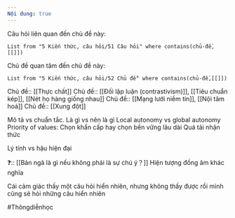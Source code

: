 ```yaml
---
Nội dung: true
---
```


Câu hỏi liên quan đến chủ đề này:
```dataview
List from "5 Kiến thức, câu hỏi/51 Câu hỏi" where contains(chủ-đề,[[]]) 
```

Chủ đề quan tâm đến chủ đề này:
```dataview
List from "5 Kiến thức, câu hỏi/52 Chủ đề" where contains(chủ-đề,[[]]) 
```
 
Chủ đề:: [[Thực chất]] 
Chủ đề:: [[Đối lập luận (contrastivism)]], [[Tiêu chuẩn kép]], [[Nét họ hàng giống nhau]]
Chủ đề:: [[Mạng lưới niềm tin]], [[Nội tâm hoá]]
Chủ đề:: [[Xung đột]]


Mô tả vs chuẩn tắc. Là gì vs nên là gì
Local autonomy vs global autonomy
Priority of values: Chọn khẩn cấp hay chọn bền vững lâu dài
Quá tải nhận thức

Lý tính vs hậu hiện đại

❓:: [[Bản ngã là gì nếu không phải là sự chú ý？]] 
Hiện tượng đồng âm khác nghĩa

Cái cảm giác thấy một câu hỏi hiển nhiên, nhưng không thấy được rồi mình cũng sẽ hỏi những câu hiển nhiên

#Thôngdiễnhọc 